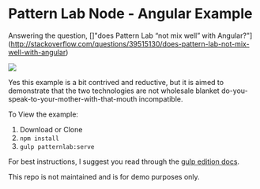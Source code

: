 # Pattern Lab Node - Angular Example

Answering the question, []"does Pattern Lab “not mix well” with Angular?"](http://stackoverflow.com/questions/39515130/does-pattern-lab-not-mix-well-with-angular)

![](https://github.com/bmuenzenmeyer/patternlab-node-angular-example/blob/master/patternlab-angular.gif)

Yes this example is a bit contrived and reductive, but it is aimed to demonstrate that the two technologies are not wholesale blanket do-you-speak-to-your-mother-with-that-mouth incompatible.

To View the example:

1. Download or Clone
2. `npm install`
3. `gulp patternlab:serve`

For best instructions, I suggest you read through the [gulp edition docs](https://github.com/pattern-lab/edition-node-gulp/).

This repo is not maintained and is for demo purposes only.
